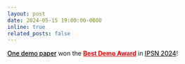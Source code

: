 ```yaml
---
layout: post
date: 2024-05-15 19:00:00-0000
inline: true
related_posts: false
---
```


<!-- <a href="https://dl.acm.org/doi/abs/10.1109/IPSN61024.2024.00029" style="font-weight: 500;">One demo paper</a> won the <span style="color: red; font-weight: bold;">Best Demo Award</span> in <a href="https://ipsn.acm.org/2024/index.html" style="font-weight: 500;">IPSN 2024!</a> -->

<!-- <a href="https://dl.acm.org/doi/abs/10.1109/IPSN61024.2024.00029" style="font-weight: 500; color: black;">One demo paper</a> won the <span style="color: red; font-weight: bold;">Best Demo Award</span> in <a href="https://ipsn.acm.org/2024/index.html" style="font-weight: 500;">IPSN 2024!</a> -->

<a href="https://dl.acm.org/doi/abs/10.1109/IPSN61024.2024.00029" style="font-weight: 500; color: black;">One demo paper</a> won the <a href="https://www.ie.cuhk.edu.hk/embedded-ai-and-iot-lab-shines-at-top-conferences/" style="color: red; font-weight: bold;">Best Demo Award</a> in <a href="https://ipsn.acm.org/2024/index.html" style="font-weight: 500;">IPSN 2024</a>!